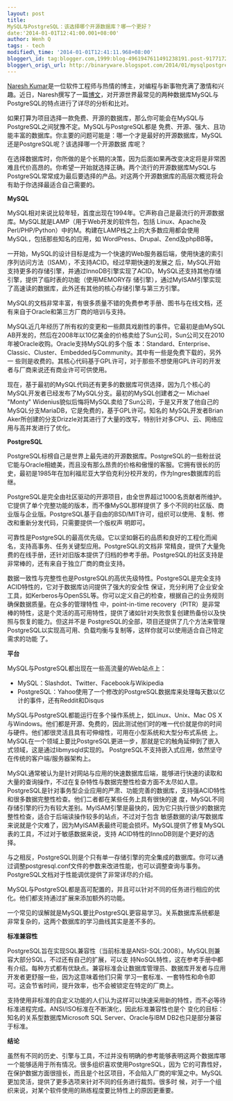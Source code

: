 ```yaml
--- 
layout: post 
title:
MySQL与PostgreSQL：该选择哪个开源数据库？哪一个更好？ 
date:'2014-01-01T12:41:00.001+08:00' 
author: Wenh Q
tags: - tech
modified\_time: '2014-01-01T12:41:11.968+08:00' 
blogger\_id: tag:blogger.com,1999:blog-4961947611491238191.post-917717216473128347
blogger\_orig\_url: http://binaryware.blogspot.com/2014/01/mysqlpostgresql.html
--- 
```

[Naresh
Kumar](http://theprofessionalspoint.blogspot.in/p/technologies-delphi-2010-and-xe2.html)是一位软件工程师与热情的博主，对编程与新事物充满了激情和兴趣。近日，Naresh撰写了一篇[博文](http://theprofessionalspoint.blogspot.in/2013/12/mysql-vs-postgresql-which-open-source.html)，对开源世界最常见的两种数据库MySQL与PostgreSQL的特点进行了详尽的分析和比对。

如果打算为项目选择一款免费、开源的数据库，那么你可能会在MySQL与PostgreSQL之间犹豫不定。MySQL与PostgreSQL都是
免费、开源、强大、且功能丰富的数据库。你主要的问题可能是：哪一个才是最好的开源数据库，MySQL还是PostgreSQL呢？该选择哪一个开源数据
库呢？

在选择数据库时，你所做的是个长期的决策，因为后面如果再改变决定将是非常困难且代价高昂的。你希望一开始就选择正确。两个流行的开源数据库MySQL与PostgreSQL常常成为最后要选择的产品。对这两个开源数据库的高层次概览将会有助于你选择最适合自己需要的。

**MySQL**

MySQL相对来说比较年轻，首度出现在1994年。它声称自己是最流行的开源数据库。MySQL就是LAMP（用于Web开发的软件包，包括
Linux、Apache及Perl/PHP/Python）中的M。构建在LAMP栈之上的大多数应用都会使用MySQL，包括那些知名的应用，如
WordPress、Drupal、Zend及phpBB等。

一开始，MySQL的设计目标是成为一个快速的Web服务器后端，使用快速的索引序列访问方法（ISAM），不支持ACID。经过早期快速的发展之
后，MySQL开始支持更多的存储引擎，并通过InnoDB引擎实现了ACID。MySQL还支持其他存储引擎，提供了临时表的功能（使用MEMORY存
储引擎），通过MyISAM引擎实现了高速读的数据库，此外还有其他的核心存储引擎与第三方引擎。

MySQL的文档非常丰富，有很多质量不错的免费参考手册、图书与在线文档，还有来自于Oracle和第三方厂商的培训与支持。

MySQL近几年经历了所有权的变更和一些颇具戏剧性的事件。它最初是由MySQL
AB开发的，然后在2008年以10亿美金的价格卖给了Sun公司，Sun公司又在2010年被Oracle收购。Oracle支持MySQL的多个版
本：Standard、Enterprise、Classic、Cluster、Embedded与Community。其中有一些是免费下载的，另外一
些则是收费的。其核心代码基于GPL许可，对于那些不想使用GPL许可的开发者与厂商来说还有商业许可可供使用。

现在，基于最初的MySQL代码还有更多的数据库可供选择，因为几个核心的MySQL开发者已经发布了MySQL分支。最初的MySQL创建者之一
Michael "Monty"
Widenius貌似后悔将MySQL卖给了Sun公司，于是又开发了他自己的MySQL分支MariaDB，它是免费的，基于GPL许可。知名的
MySQL开发者Brian
Aker所创建的分支Drizzle对其进行了大量的改写，特别针对多CPU、云、网络应用与高并发进行了优化。

**PostgreSQL**

PostgreSQL标榜自己是世界上最先进的开源数据库。PostgreSQL的一些粉丝说它能与Oracle相媲美，而且没有那么昂贵的价格和傲慢的客服。它拥有很长的历史，最初是1985年在加利福尼亚大学伯克利分校开发的，作为Ingres数据库的后继。

PostgreSQL是完全由社区驱动的开源项目，由全世界超过1000名贡献者所维护。它提供了单个完整功能的版本，而不像MySQL那样提供了
多个不同的社区版、商业版与企业版。PostgreSQL基于自由的BSD/MIT许可，组织可以使用、复制、修改和重新分发代码，只需要提供一个版权声
明即可。

可靠性是PostgreSQL的最高优先级。它以坚如磐石的品质和良好的工程化而闻名，支持高事务、任务关键型应用。PostgreSQL的文档非
常精良，提供了大量免费的在线手册，还针对旧版本提供了归档的参考手册。PostgreSQL的社区支持是非常棒的，还有来自于独立厂商的商业支持。

数据一致性与完整性也是PostgreSQL的高优先级特性。PostgreSQL是完全支持ACID特性的，它对于数据库访问提供了强大的安全性
保证，充分利用了企业安全工具，如Kerberos与OpenSSL等。你可以定义自己的检查，根据自己的业务规则确保数据质量。在众多的管理特性
中，point-in-time
recovery（PITR）是非常棒的特性，这是个灵活的高可用特性，提供了诸如针对失败恢复创建热备份以及快照与恢复的能力。但这并不是
PostgreSQL的全部，项目还提供了几个方法来管理PostgreSQL以实现高可用、负载均衡与复制等，这样你就可以使用适合自己特定需求的功能
了。

**平台**

MySQL与PostgreSQL都出现在一些高流量的Web站点上：


-   MySQL：Slashdot、Twitter、Facebook与Wikipedia
-   PostgreSQL：Yahoo使用了一个修改的PostgreSQL数据库来处理每天数以亿计的事件，还有Reddit和Disqus

MySQL与PostgreSQL都能运行在多个操作系统上，如Linux、Unix、Mac OS
X与Windows。他们都是开源、免费的，因此测试他们时的唯一代价就是你的时间与硬件。他们都很灵活且具有可伸缩性，可用在小型系统和大型分布式系统
上。MySQL在一个领域上要比PostgreSQL更进一步，那就是它的触角延伸到了嵌入式领域，这是通过libmysqld实现的。
PostgreSQL不支持嵌入式应用，依然坚守在传统的客户端/服务器架构上。

MySQL通常被认为是针对网站与应用的快速数据库后端，能够进行快速的读取和大量的查询操作，不过在复杂特性与数据完整性检查方面不太尽如人意。
PostgreSQL是针对事务型企业应用的严肃、功能完善的数据库，支持强ACID特性和很多数据完整性检查。他们二者都在某些任务上具有很快的速
度，MySQL不同存储引擎的行为有较大差别。MyISAM引擎是最快的，因为它只执行很少的数据完整性检查，适合于后端读操作较多的站点，不过对于包含
敏感数据的读/写数据库来说就是个灾难了，因为MyISAM表最终可能会损坏。MySQL提供了修复MySQL表的工具，不过对于敏感数据来说，支持
ACID特性的InnoDB则是个更好的选择。

与之相反，PostgreSQL则是个只有单一存储引擎的完全集成的数据库。你可以通过调整postgresql.conf文件的参数来改进性能，也可以调整查询与事务。PostgreSQL文档对于性能调优提供了非常详尽的介绍。

MySQL与PostgreSQL都是高可配置的，并且可以针对不同的任务进行相应的优化。他们都支持通过扩展来添加额外的功能。

一个常见的误解就是MySQL要比PostgreSQL更容易学习。关系数据库系统都是非常复杂的，这两个数据库的学习曲线其实是差不多的。

**标准兼容性**

PostgreSQL旨在实现SQL兼容性（当前标准是ANSI-SQL:2008）。MySQL则兼容大部分SQL，不过还有自己的扩展，可以支
持NoSQL特性，这在参考手册中都有介绍。每种方式都有优缺点。兼容标准会让数据库管理员、数据库开发者与应用开发者更舒服一些，因为这意味着他们只需
学习一套标准、一套特性和命令即可。这会节省时间，提升效率，也不会被锁定在特定的厂商上。

支持使用非标准的自定义功能的人们认为这样可以快速采用新的特性，而不必等待标准进程完成。ANSI/ISO标准在不断演化，因此标准兼容性也是个
变化的目标：知名的关系型数据库Microsoft SQL Server、Oracle与IBM
DB2也只是部分兼容于标准。

**结论**

虽然有不同的历史、引擎与工具，不过并没有明确的参考能够表明这两个数据库哪一个能够适用于所有情况。很多组织喜欢使用PostgreSQL，因为
它的可靠性好，在保护数据方面很擅长，而且是个社区项目，不会陷入厂商的牢笼之中。MySQL更加灵活，提供了更多选项来针对不同的任务进行裁剪。很多时
候，对于一个组织来说，对某个软件使用的熟练程度要比特性上的原因更重要。
